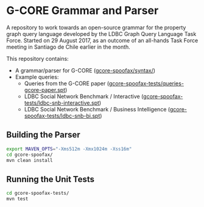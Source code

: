 # G-CORE Grammar and Parser

A repository to work towards an open-source grammar for the property graph query language developed by the LDBC Graph Query Language Task Force.  Started on 29 August 2017, as an outcome of an all-hands Task Force meeting in Santiago de Chile earlier in the month.

This repository contains:

 - A grammar/parser for G-CORE ([gcore-spoofax/syntax/](gcore-spoofax/syntax/))
 - Example queries:
   - Queries from the G-CORE paper ([gcore-spoofax-tests/queries-gcore-paper.spt](gcore-spoofax-tests/queries-gcore-paper.spt))
   - LDBC Social Network Benchmark / Interactive ([gcore-spoofax-tests/ldbc-snb-interactive.spt](gcore-spoofax-tests/ldbc-snb-interactive.spt))
   - LDBC Social Network Benchmark / Business Intelligence ([gcore-spoofax-tests/ldbc-snb-bi.spt](gcore-spoofax-tests/ldbc-snb-bi.spt))

## Building the Parser

```bash
export MAVEN_OPTS="-Xms512m -Xmx1024m -Xss16m"
cd gcore-spoofax/
mvn clean install
```

## Running the Unit Tests

```bash
cd gcore-spoofax-tests/
mvn test
```
